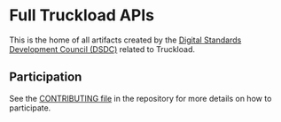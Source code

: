 # Full Truckload APIs

This is the home of all artifacts created by the [Digital Standards Development Council (DSDC)](https://nmfta.org/digital-standards-development/) related to Truckload.

## Participation

See the [CONTRIBUTING file](CONTRIBUTING.md) in the repository for more details on how to participate.